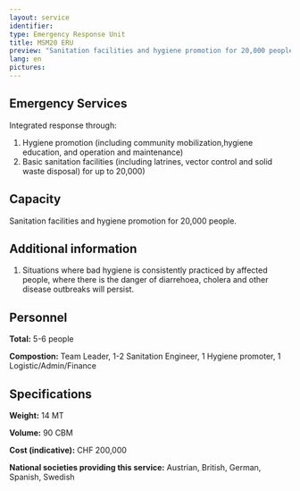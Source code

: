 ```yaml
---
layout: service
identifier:
type: Emergency Response Unit
title: MSM20 ERU
preview: "Sanitation facilities and hygiene promotion for 20,000 people."
lang: en
pictures:
---
```




## Emergency Services

Integrated response through:

1. Hygiene promotion (including community mobilization,hygiene education, and operation and maintenance)
2. Basic sanitation facilities (including latrines, vector control and solid waste disposal) for up to 20,000)

## Capacity

Sanitation facilities and hygiene promotion for 20,000 people.

## Additional information

1. Situations where bad hygiene is consistently practiced by affected people, where there is the danger of diarrehoea, cholera and other disease outbreaks will persist.


## Personnel

**Total:** 5-6 people

**Compostion:** Team Leader, 1-2 Sanitation Engineer, 1 Hygiene promoter, 1 Logistic/Admin/Finance

## Specifications

**Weight:** 14 MT

**Volume:** 90 CBM

**Cost (indicative):** CHF 200,000

**National societies providing this service:** Austrian, British, German, Spanish, Swedish
